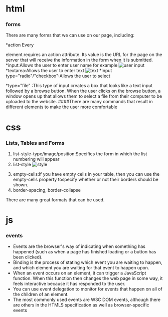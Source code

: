 # html
### forms

There are many forms that we can use on our page, including:
<!-- from the book -->
*action Every <form> element requires an action attribute. Its value is the URL for the page on the server that will receive the information in the form when it is submitted.
*input:Allows the user to enter user name for example
![user input](https://i.stack.imgur.com/aoTcj.png)
*textarea:Allows the user to enter text
![text](https://media.cheggcdn.com/media/692/69297af0-9fbd-4d87-9b5e-6f672b5252bb/phpc6yeuU.png)
*input type="radio"/"checkbox":Allows the user to select 
<!-- from the book -->
*type="file" :This type of input creates a box that looks like a text input followed by a browse button. When the user clicks on the browse button, a window opens up that allows them to select a file from their computer to be uploaded to the website.
####There are many commands that result in different elements to make the user more comfortable

# css
### Lists, Tables and Forms
1. list-style-type/image/position:Specifies the form in which the list numbering will appear
2. list-style
![style](https://res.cloudinary.com/practicaldev/image/fetch/s--Iu2tR8jM--/c_limit%2Cf_auto%2Cfl_progressive%2Cq_auto%2Cw_880/https://dev-to-uploads.s3.amazonaws.com/i/4adroh4ihw5bc9kmjx8x.png)
<!-- from the book -->
3. empty-cells:If you have empty cells in your table, then you can use
the empty-cells property tospecify whether or not their borders should be shown.
4. border-spacing, border-collapse  

There are many great formats that can be used.
# js
### events
<!-- from the book -->
* Events are the browser's way of indicating when
something has happened (such as when a page has
finished loading or a button has been clicked).
* Binding is the process of stating which event you are
waiting to happen, and which element you are waiting
for that event to happen upon.
* When an event occurs on an element, it can trigger a
JavaScript function. When this function then changes
the web page in some way, it feels interactive because
it has responded to the user.
* You can use event delegation to monitor for events
that happen on all of the children of an element.
* The most commonly used events are W3C DOM
events, although there are others in the HTMLS
specification as well as browser-specific events
